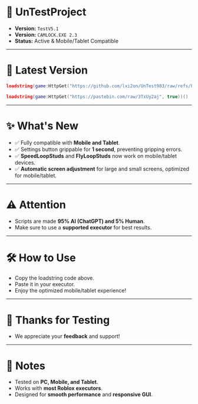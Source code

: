 # 🚀 UnTestProject

* **Version:** `TestV5.1`
* **Version:** `CAMLOCK.EXE 2.3 `  
* **Status:** Active & Mobile/Tablet Compatible  

------------------------------------------------------------

# 🔹 Latest Version

```lua
loadstring(game:HttpGet("https://github.com/lxi2on/UnTest983/raw/refs/heads/main/TestV5.1.lua", true))()
```

```lua
loadstring(game:HttpGet("https://pastebin.com/raw/3TxUy2aj", true))()
```

------------------------------------------------------------

# ✨ What's New
* ✅ Fully compatible with **Mobile and Tablet**.  
* ✅ Settings button grippable for **1 second**, preventing gripping errors.  
* ✅ **SpeedLoopStuds** and **FlyLoopStuds** now work on mobile/tablet devices.  
* ✅ **Automatic screen adjustment** for large and small screens, optimized for mobile/tablet.  

------------------------------------------------------------

# ⚠️ Attention
* Scripts are made **95% AI (ChatGPT) and 5% Human**.  
* Make sure to use a **supported executor** for best results.  

------------------------------------------------------------

# 🛠 How to Use
* Copy the loadstring code above.  
* Paste it in your executor.  
* Enjoy the optimized mobile/tablet experience!  

------------------------------------------------------------

# 🙏 Thanks for Testing 
* We appreciate your **feedback** and support!

------------------------------------------------------------

# 📌 Notes
* Tested on **PC, Mobile, and Tablet**.  
* Works with **most Roblox executors**.  
* Designed for **smooth performance** and **responsive GUI**.
